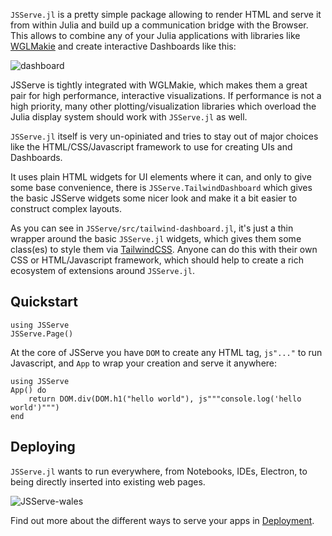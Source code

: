  `JSServe.jl` is a pretty simple package allowing to render HTML and serve it from within Julia and build up a communication bridge with the Browser. This allows to combine any of your Julia applications with libraries like [WGLMakie](https://docs.makie.org/dev/documentation/backends/wglmakie/index.html#export) and create interactive Dashboards like this:

![dashboard](https://user-images.githubusercontent.com/1010467/214651671-2f8174b6-48ab-4627-b15f-e19c35042faf.gif)

JSServe is tightly integrated with WGLMakie, which makes them a great pair for high performance, interactive visualizations.
If performance is not a high priority, many other plotting/visualization libraries which overload the Julia display system should work with `JSServe.jl` as well.

`JSServe.jl` itself is very un-opiniated and tries to stay out of major choices like the HTML/CSS/Javascript framework to use for creating UIs and Dashboards.

It uses plain HTML widgets for UI elements where it can, and only to give some base convenience, there is `JSServe.TailwindDashboard` which gives the basic JSServe widgets some nicer look and make it a bit easier to construct complex layouts.

As you can see in `JSServe/src/tailwind-dashboard.jl`, it's just a thin wrapper around the basic `JSServe.jl` widgets, which gives them some class(es) to style them via [TailwindCSS](https://tailwindcss.com/).
Anyone can do this with their own CSS or HTML/Javascript framework, which should help to create a rich ecosystem of extensions around `JSServe.jl`.

## Quickstart

```@setup 1
using JSServe
JSServe.Page()
```

At the core of JSServe you have `DOM` to create any HTML tag, `js"..."` to run Javascript, and `App` to wrap your creation and serve it anywhere:

```@example 1
using JSServe
App() do
    return DOM.div(DOM.h1("hello world"), js"""console.log('hello world')""")
end
```

## Deploying

`JSServe.jl` wants to run everywhere, from Notebooks, IDEs, Electron, to being directly inserted into existing web pages.

![JSServe-wales](https://user-images.githubusercontent.com/1010467/214662497-a1a1c8e7-5f4d-4e57-b129-fdcc227253ca.gif)

Find out more about the different ways to serve your apps in [Deployment](@ref).

